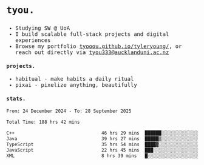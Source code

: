## <samp><h3>tyou.</h3></samp>
<samp>
   
   - Studying SW @ UoA
   - I build scalable full-stack projects and digital experiences
   - Browse my portfolio [tyooou.github.io/tyleryoung/](http://tyooou.github.io/tyleryoung/), or reach out directly via [tyou333@aucklanduni.ac.nz](mailto:tyou333@aucklanduni.ac.nz)

#### projects.
- habitual - make habits a daily ritual
- pixai - pixelize anything, beautifully

#### stats.
  <!--START_SECTION:waka-->

```txt
From: 24 December 2024 - To: 28 September 2025

Total Time: 188 hrs 42 mins

C++                                46 hrs 29 mins  ██████░░░░░░░░░░░░░░░░░░░   24.51 %
Java                               39 hrs 27 mins  █████▒░░░░░░░░░░░░░░░░░░░   20.80 %
TypeScript                         35 hrs 54 mins  ████▓░░░░░░░░░░░░░░░░░░░░   18.93 %
JavaScript                         22 hrs 45 mins  ███░░░░░░░░░░░░░░░░░░░░░░   12.00 %
XML                                8 hrs 39 mins   █░░░░░░░░░░░░░░░░░░░░░░░░   04.56 %
```

<!--END_SECTION:waka-->
</samp>
